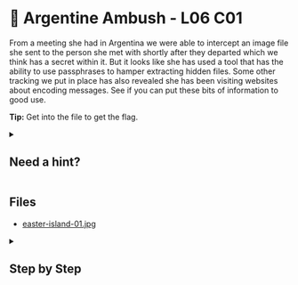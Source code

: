 # 🦕 Argentine Ambush - L06 C01

From a meeting she had in Argentina we were able to intercept an image file she sent to the person she met with shortly after they departed which we think has a secret within it. But it looks like she has used a tool that has the ability to use passphrases to hamper extracting hidden files. Some other tracking we put in place has also revealed she has been visiting websites about encoding messages. See if you can put these bits of information to good use.

**Tip:** Get into the file to get the flag.

<details><summary>

## Need a hint?</summary>

> 💡 Hint: You need to identify the passphrase and use it to extract the hidden file. Is the message in the file readable?

</details>

## Files

- [easter-island-01.jpg](/assets/argentineambush1.jpg)

<details><summary>

## Step by Step</summary>

- Download the file and examine using a [hex editor](https://hexed.it/)
- At the end of the file, there is a string, `ilovesteggivemetheflag`
- Taking this string and hashing it using MD5 will give you `c53fa35e5b2ed699ccc304088c3d9c8e`
- Using steghide and putting in the previous hashed string as the password will give you the flag.

`flag: w1n_4_st3g0`

</details>

